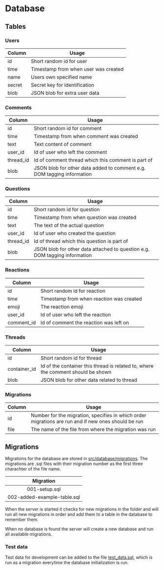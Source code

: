 # Database

## Tables

### Users
| Column | Usage |
| --- | --- |
| id | Short random id for user |
| time | Timestamp from when user was created |
| name | Users own specified name |
| secret | Secret key for identification |
| blob | JSON blob for extra user data |

### Comments
| Column | Usage |
| --- | --- |
| id | Short random id for comment |
| time | Timestamp from when comment was created |
| text | Text content of comment |
| user_id | Id of user who left the comment |
| thread_id | Id of comment thread which this comment is part of |
| blob | JSON blob for other data added to comment e.g. DOM tagging information |

### Questions
| Column | Usage |
| --- | --- |
| id | Short random id for question |
| time | Timestamp from when question was created |
| text | The text of the actual question |
| user_id | Id of user who created the question |
| thread_id | Id of thread which this question is part of |
| blob | JSON blob for other data attached to question e.g. DOM tagging information |

### Reactions
| Column | Usage |
| --- | --- |
| id | Short random id for reaction |
| time | Timestamp from when reaction was created |
| emoji | The reaction emoji |
| user_id | Id of user who left the reaction |
| comment_id | Id of comment the reaction was left on |

### Threads
| Column | Usage |
| --- | --- |
| id | Short random id for thread |
| container_id | Id of the container this thread is related to, where the comment should be shown |
| blob | JSON blob for other data related to thread |

### Migrations
| Column | Usage |
| --- | --- |
| id | Number for the migration, specifies in which order migrations are run and if new ones should be run |
| file | The name of the file from where the migration was run |




## Migrations

Migrations for the database are stored in [src/database/migrations](../server/src/database/migrations).
The migrations are .sql files with their migration number as the first three charachter of the file name.

| Migration |
| :---: |
| 001-setup.sql |
| 002-added-example-table.sql |

When the server is started it checks for new migrations in the folder and will run all new migrations in order and add them to a table in the database to remember them.

When no database is found the server will create a new database and run all available migrations.

### Test data

Test data for development can be added to the file [test_data.sql](../server/src/database/test-data.sql), which is run as a migration everytime the database initialization is run.
